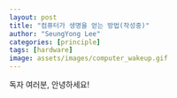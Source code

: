 ```yaml
---
layout: post
title: "컴퓨터가 생명을 얻는 방법(작성중)"
author: "SeungYong Lee"
categories: [principle]
tags: [hardware]
image: assets/images/computer_wakeup.gif
---
```

독자 여러분, 안녕하세요!

